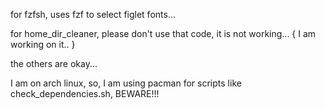 
for fzfsh, uses fzf to select figlet fonts...

for home_dir_cleaner, please don't use that code, it is not working... { I am working on it.. }

the others are okay...

I am on arch linux, so, I am using pacman for scripts like check_dependencies.sh, BEWARE!!!
